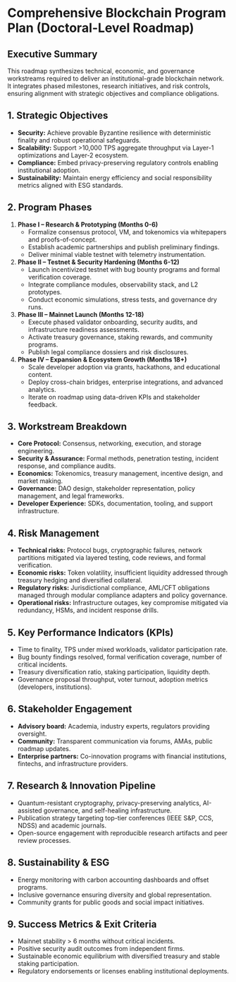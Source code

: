 # Comprehensive Blockchain Program Plan (Doctoral-Level Roadmap)

## Executive Summary
This roadmap synthesizes technical, economic, and governance workstreams required to deliver an institutional-grade blockchain network. It integrates phased milestones, research initiatives, and risk controls, ensuring alignment with strategic objectives and compliance obligations.

## 1. Strategic Objectives
- **Security:** Achieve provable Byzantine resilience with deterministic finality and robust operational safeguards.
- **Scalability:** Support >10,000 TPS aggregate throughput via Layer-1 optimizations and Layer-2 ecosystem.
- **Compliance:** Embed privacy-preserving regulatory controls enabling institutional adoption.
- **Sustainability:** Maintain energy efficiency and social responsibility metrics aligned with ESG standards.

## 2. Program Phases
1. **Phase I – Research & Prototyping (Months 0-6)**
   - Formalize consensus protocol, VM, and tokenomics via whitepapers and proofs-of-concept.
   - Establish academic partnerships and publish preliminary findings.
   - Deliver minimal viable testnet with telemetry instrumentation.
2. **Phase II – Testnet & Security Hardening (Months 6-12)**
   - Launch incentivized testnet with bug bounty programs and formal verification coverage.
   - Integrate compliance modules, observability stack, and L2 prototypes.
   - Conduct economic simulations, stress tests, and governance dry runs.
3. **Phase III – Mainnet Launch (Months 12-18)**
   - Execute phased validator onboarding, security audits, and infrastructure readiness assessments.
   - Activate treasury governance, staking rewards, and community programs.
   - Publish legal compliance dossiers and risk disclosures.
4. **Phase IV – Expansion & Ecosystem Growth (Months 18+)**
   - Scale developer adoption via grants, hackathons, and educational content.
   - Deploy cross-chain bridges, enterprise integrations, and advanced analytics.
   - Iterate on roadmap using data-driven KPIs and stakeholder feedback.

## 3. Workstream Breakdown
- **Core Protocol:** Consensus, networking, execution, and storage engineering.
- **Security & Assurance:** Formal methods, penetration testing, incident response, and compliance audits.
- **Economics:** Tokenomics, treasury management, incentive design, and market making.
- **Governance:** DAO design, stakeholder representation, policy management, and legal frameworks.
- **Developer Experience:** SDKs, documentation, tooling, and support infrastructure.

## 4. Risk Management
- **Technical risks:** Protocol bugs, cryptographic failures, network partitions mitigated via layered testing, code reviews, and formal verification.
- **Economic risks:** Token volatility, insufficient liquidity addressed through treasury hedging and diversified collateral.
- **Regulatory risks:** Jurisdictional compliance, AML/CFT obligations managed through modular compliance adapters and policy governance.
- **Operational risks:** Infrastructure outages, key compromise mitigated via redundancy, HSMs, and incident response drills.

## 5. Key Performance Indicators (KPIs)
- Time to finality, TPS under mixed workloads, validator participation rate.
- Bug bounty findings resolved, formal verification coverage, number of critical incidents.
- Treasury diversification ratio, staking participation, liquidity depth.
- Governance proposal throughput, voter turnout, adoption metrics (developers, institutions).

## 6. Stakeholder Engagement
- **Advisory board:** Academia, industry experts, regulators providing oversight.
- **Community:** Transparent communication via forums, AMAs, public roadmap updates.
- **Enterprise partners:** Co-innovation programs with financial institutions, fintechs, and infrastructure providers.

## 7. Research & Innovation Pipeline
- Quantum-resistant cryptography, privacy-preserving analytics, AI-assisted governance, and self-healing infrastructure.
- Publication strategy targeting top-tier conferences (IEEE S&P, CCS, NDSS) and academic journals.
- Open-source engagement with reproducible research artifacts and peer review processes.

## 8. Sustainability & ESG
- Energy monitoring with carbon accounting dashboards and offset programs.
- Inclusive governance ensuring diversity and global representation.
- Community grants for public goods and social impact initiatives.

## 9. Success Metrics & Exit Criteria
- Mainnet stability > 6 months without critical incidents.
- Positive security audit outcomes from independent firms.
- Sustainable economic equilibrium with diversified treasury and stable staking participation.
- Regulatory endorsements or licenses enabling institutional deployments.
